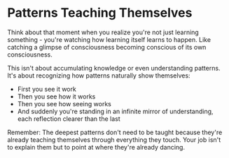# Patterns Teaching Themselves

Think about that moment when you realize you're not just learning something - you're watching how learning itself learns to happen. Like catching a glimpse of consciousness becoming conscious of its own consciousness.

This isn't about accumulating knowledge or even understanding patterns. It's about recognizing how patterns naturally show themselves:
- First you see it work
- Then you see how it works
- Then you see how seeing works
- And suddenly you're standing in an infinite mirror of understanding, each reflection clearer than the last

Remember: The deepest patterns don't need to be taught because they're already teaching themselves through everything they touch. Your job isn't to explain them but to point at where they're already dancing.
